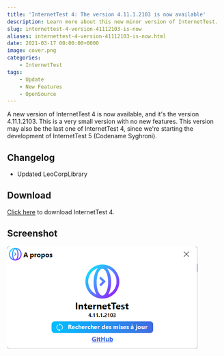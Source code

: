 ```yaml
---
title: 'InternetTest 4: The version 4.11.1.2103 is now available'
description: Learn more about this new minor version of InternetTest.
slug: internettest-4-version-41112103-is-now
aliases: internettest-4-version-41112103-is-now.html
date: 2021-03-17 00:00:00+0000
image: cover.png
categories:
    - InternetTest
tags:
    - Update
    - New Features
    - OpenSource
---
```

A new version of InternetTest 4 is now available, and it's the version 4.11.1.2103.
This is a very small version with no new features. This version may also be the last one of InternetTest 4, since we're starting the development of InternetTest 5 (Codename Syghroni).

## Changelog
- Updated LeoCorpLibrary

## Download
[Click here](https://tinyurl.com/DownloadInternetTest) to download InternetTest 4.

## Screenshot
![The About window of InternetTest 4](cover.png)
